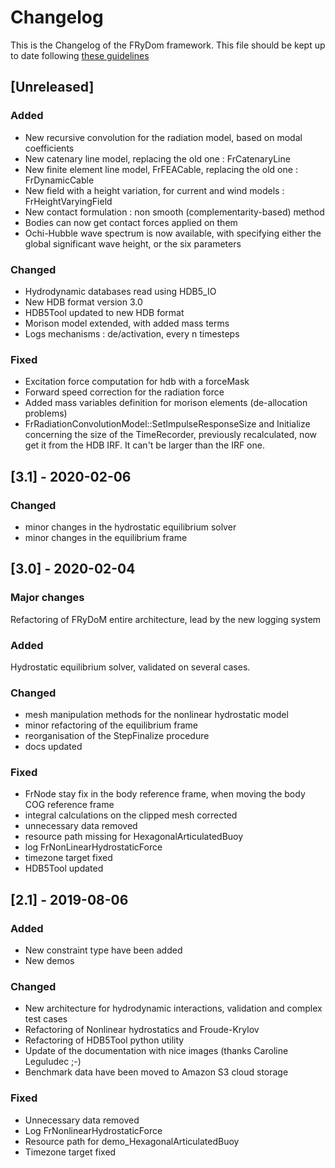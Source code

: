 # Changelog

This is the Changelog of the FRyDom framework.
This file should be kept up to date following [these guidelines](https://keepachangelog.com/en/1.0.0/)

## [Unreleased]

### Added
- New recursive convolution for the radiation model, based on modal coefficients
- New catenary line model, replacing the old one : FrCatenaryLine
- New finite element line model, FrFEACable, replacing the old one : FrDynamicCable
- New field with a height variation, for current and wind models : FrHeightVaryingField
- New contact formulation : non smooth (complementarity-based) method
- Bodies can now get contact forces applied on them
- Ochi-Hubble wave spectrum is now available, with specifying either the global significant wave height, or the six parameters

### Changed
- Hydrodynamic databases read using HDB5_IO
- New HDB format version 3.0
- HDB5Tool updated to new HDB format
- Morison model extended, with added mass terms
- Logs mechanisms : de/activation, every n timesteps

### Fixed
- Excitation force computation for hdb with a forceMask
- Forward speed correction for the radiation force
- Added mass variables definition for morison elements (de-allocation problems)
- FrRadiationConvolutionModel::SetImpulseResponseSize and Initialize concerning the size of the TimeRecorder, previously recalculated, now get it from the HDB IRF. It can't be larger than the IRF one.

## [3.1] - 2020-02-06

### Changed
- minor changes in the hydrostatic equilibrium solver
- minor changes in the equilibrium frame

## [3.0] - 2020-02-04

### Major changes
Refactoring of FRyDoM entire architecture, lead by the new logging system

### Added
Hydrostatic equilibrium solver, validated on several cases.
 

### Changed
- mesh manipulation methods for the nonlinear hydrostatic model
- minor refactoring of the equilibrium frame
- reorganisation of the StepFinalize procedure
- docs updated
 

### Fixed
- FrNode stay fix in the body reference frame, when moving the body COG reference frame
- integral calculations on the clipped mesh corrected
- unnecessary data removed
- resource path missing for HexagonalArticulatedBuoy
- log FrNonLinearHydrostaticForce
- timezone target fixed
- HDB5Tool updated

## [2.1] - 2019-08-06

### Added
- New constraint type have been added
- New demos

### Changed
- New architecture for hydrodynamic interactions, validation and complex test cases
- Refactoring of Nonlinear hydrostatics and Froude-Krylov
- Refactoring of HDB5Tool python utility
- Update of the documentation with nice images (thanks Caroline Leguludec ;-) 
- Benchmark data have been moved to Amazon S3 cloud storage

### Fixed
- Unnecessary data removed
- Log FrNonlinearHydrostaticForce
- Resource path for demo_HexagonalArticulatedBuoy
- Timezone target fixed